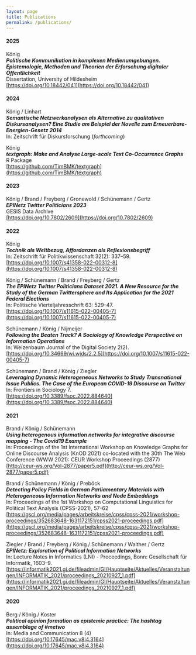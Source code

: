 ```yaml
---
layout: page
title: Publications
permalink: /publications/
---
```


#### 2025
König\
**_Politische Kommunikation in komplexen Medienumgebungen. Epistemologie, Methoden und Theorien der Erforschung digitaler Öffentlichkeit_**\
Dissertation, University of Hildesheim\
[https://doi.org/10.18442/041](https://doi.org/10.18442/041)

#### 2024                                                                              
König / Linhart\
**_Semantische Netzwerkanalysen als Alternative zu qualitativen Diskursanalysen? Eine Studie am Beispiel der Novelle zum Erneuerbare-Energien-Gesetz 2014_**\
In: Zeitschrift für Diskursforschung (_forthcoming_)

König\
**_textgraph: Make and Analyse Large-scale Text Co-Occurrence Graphs_**\
R Package\
[https://github.com/TimBMK/textgraph](https://github.com/TimBMK/textgraph)

#### 2023
König / Brand / Freyberg / Gronewold / Schünemann / Gertz\
**_EPINetz Twitter Politicians 2023_** \
GESIS Data Archive\
[https://doi.org/10.7802/2609](https://doi.org/10.7802/2609)

#### 2022                                                                              
König\
**_Technik als Weltbezug, Affordanzen als Reflexionsbegriff_**\
In: Zeitschrift für Politikwissenschaft 32(2): 337–59.\
[https://doi.org/10.1007/s41358-022-00312-8](https://doi.org/10.1007/s41358-022-00312-8)

König / Schünemann / Brand / Freyberg / Gertz\
**_The EPINetz Twitter Politicians Dataset 2021. A New Resource for the Study of the German Twittersphere and Its Application for the 2021 Federal Elections_** \
In: Politische Vierteljahresschrift 63: 529–47.\
[https://doi.org/10.1007/s11615-022-00405-7](https://doi.org/10.1007/s11615-022-00405-7)

Schünemann / König / Nijmeijer\
**_Following the Beaten Track? A Sociology of Knowledge Perspective on Information Operations_**\
In: Weizenbaum Journal of the Digital Society 2(2). \
[https://doi.org/10.34669/wi.wjds/2.2.5](https://doi.org/10.1007/s11615-022-00405-7)

Schünemann / Brand / König / Ziegler\
**_Leveraging Dynamic Heterogeneous Networks to Study Transnational Issue Publics. The Case of the European COVID-19 Discourse on Twitter_**\
In: Frontiers in Sociology 7.\
[https://doi.org/10.3389/fsoc.2022.884640](https://doi.org/10.3389/fsoc.2022.884640)

#### 2021                                                                              
Brand / König / Schünemann\
**_Using heterogenous information networks for integrative discourse mapping - The Covid19 Example_**\
In: Proceedings of the 1st International Workshop on Knowledge Graphs for Online Discourse Αnalysis (KnOD 2021) co-located with the 30th The Web Conference (WWW 2021): CEUR Workshop Proceedings (2877)\
[http://ceur-ws.org/Vol-2877/paper5.pdf](http://ceur-ws.org/Vol-2877/paper5.pdf)

Brand / Schünemann / König / Preböck\
**_Detecting Policy Fields in German Parliamentary Materials with Heterogeneous Information Networks and Node Embeddings_**\
In: Proceedings of the 1st Workshop on Computational Linguistics for Political Text Analysis (CPSS-2021), 57-62\
[https://gscl.org/media/pages/arbeitskreise/cpss/cpss-2021/workshop-proceedings/352683648-1631172151/cpss2021-proceedings.pdf](https://gscl.org/media/pages/arbeitskreise/cpss/cpss-2021/workshop-proceedings/352683648-1631172151/cpss2021-proceedings.pdf)

Ziegler / Brand / Freyberg / König / Schünemann / Walther / Gertz\
**_EPINetz: Exploration of Political Information Networks_**\
In: Lecture Notes in Informatics (LNI) - Proceedings, Bonn: Gesellschaft für Informatik, 1603–9.\
[https://informatik2021.gi.de/fileadmin/GI/Hauptseite/Aktuelles/Veranstaltungen/INFORMATIK_2021/proceedings_20210927_1.pdf](https://informatik2021.gi.de/fileadmin/GI/Hauptseite/Aktuelles/Veranstaltungen/INFORMATIK_2021/proceedings_20210927_1.pdf)

#### 2020                                                                              
Berg / König / Koster\
**_Political opinion formation as epistemic practice: The hashtag assemblage of #metwo_**\
In: Media and Communication 8 (4)\
[https://doi.org/10.17645/mac.v8i4.3164](https://doi.org/10.17645/mac.v8i4.3164)
